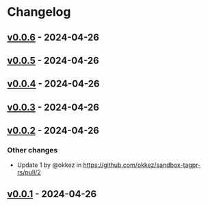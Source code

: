 # Changelog

## [v0.0.6](https://github.com/okkez/sandbox-tagpr-rs/compare/v0.0.5...v0.0.6) - 2024-04-26

## [v0.0.5](https://github.com/okkez/sandbox-tagpr-rs/compare/v0.0.4...v0.0.5) - 2024-04-26

## [v0.0.4](https://github.com/okkez/sandbox-tagpr-rs/compare/v0.0.3...v0.0.4) - 2024-04-26

## [v0.0.3](https://github.com/okkez/sandbox-tagpr-rs/compare/v0.0.2...v0.0.3) - 2024-04-26

## [v0.0.2](https://github.com/okkez/sandbox-tagpr-rs/compare/v0.0.1...v0.0.2) - 2024-04-26
### Other changes
- Update 1 by @okkez in https://github.com/okkez/sandbox-tagpr-rs/pull/2

## [v0.0.1](https://github.com/okkez/sandbox-tagpr-rs/commits/v0.0.1) - 2024-04-26
